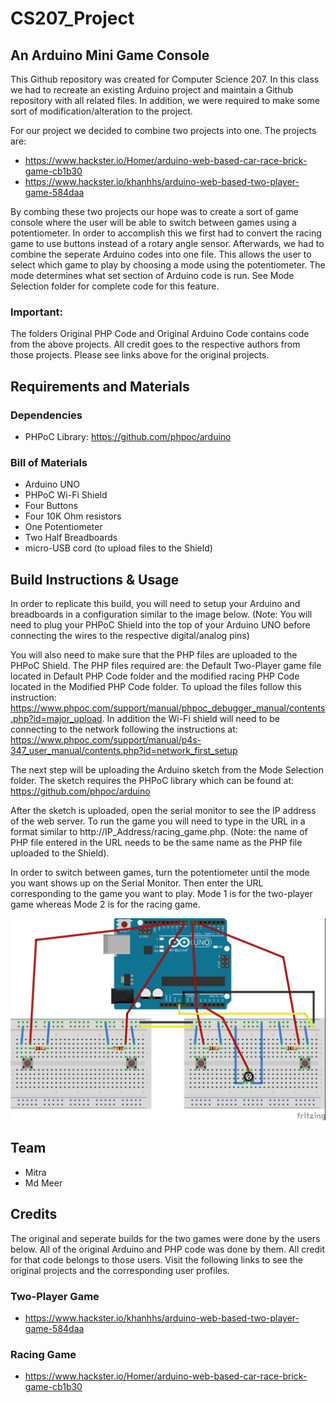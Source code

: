 # CS207_Project
## An Arduino Mini Game Console

This Github repository was created for Computer Science 207. In this class we had to recreate an existing Arduino project and maintain a Github repository with all related files. In addition, we were required to make some sort of modification/alteration to the project.

For our project we decided to combine two projects into one. The projects are: 

- https://www.hackster.io/Homer/arduino-web-based-car-race-brick-game-cb1b30
- https://www.hackster.io/khanhhs/arduino-web-based-two-player-game-584daa

By combing these two projects our hope was to create a sort of game console where the user will be able to switch between games using a potentiometer. In order to accomplish this we first had to convert the racing game to use buttons instead of a rotary angle sensor. Afterwards, we had to combine the seperate Arduino codes into one file. This allows the user to select which game to play by choosing a mode using the potentiometer. The mode determines what set section of Arduino code is run. See Mode Selection folder for complete code for this feature.

### Important:
The folders Original PHP Code and Original Arduino Code contains code from the above projects. All credit goes to the respective authors from those projects. Please see links above for the original projects.

## Requirements and Materials
### Dependencies
- PHPoC Library: https://github.com/phpoc/arduino
### Bill of Materials
- Arduino UNO
- PHPoC Wi-Fi Shield
- Four Buttons
- Four 10K Ohm resistors
- One Potentiometer
- Two Half Breadboards
- micro-USB cord (to upload files to the Shield)

## Build Instructions & Usage

In order to replicate this build, you will need to setup your Arduino and breadboards in a configuration similar to the image below. (Note: You will need to plug your PHPoC Shield into the top of your Arduino UNO before connecting the wires to the respective digital/analog pins)

You will also need to make sure that the PHP files are uploaded to the PHPoC Shield. The PHP files required are: the Default Two-Player game file located in Default PHP Code folder and the modified racing PHP Code located in the Modified PHP Code folder. To upload the files follow this instruction: https://www.phpoc.com/support/manual/phpoc_debugger_manual/contents.php?id=major_upload. In addition the Wi-Fi shield will need to be connecting to the network following the instructions  at: https://www.phpoc.com/support/manual/p4s-347_user_manual/contents.php?id=network_first_setup 

The next step will be uploading the Arduino sketch from the Mode Selection folder. The sketch requires the PHPoC library which can be found at: https://github.com/phpoc/arduino

After the sketch is uploaded, open the serial monitor to see the IP address of the web server. To run the game you will need to type in the URL in a format similar to http://IP_Address/racing_game.php. (Note: the name of PHP file entered in the URL needs to be the same name as the PHP file uploaded to the Shield).

In order to switch between games, turn the potentiometer until the mode you want shows up on the Serial Monitor. Then enter the URL corresponding to the game you want to play. Mode 1 is for the two-player game whereas Mode 2 is for the racing game. 

![alt text](https://github.com/MMeer/CS207_Project/blob/master/img/Final%20Project%20Sketch_bb.jpg)

## Team
- Mitra
- Md Meer

## Credits
The original and seperate builds for the two games were done by the users below. All of the original Arduino and PHP code was done by them. All credit for that code belongs to those users. Visit the following links to see the original projects and the corresponding user profiles. 
### Two-Player Game
- https://www.hackster.io/khanhhs/arduino-web-based-two-player-game-584daa
### Racing Game
- https://www.hackster.io/Homer/arduino-web-based-car-race-brick-game-cb1b30

